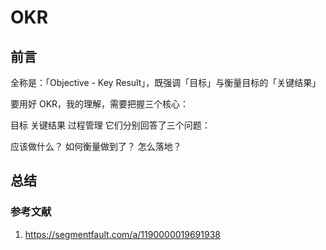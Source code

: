 # OKR

## 前言
全称是：「Objective - Key Result」，既强调「目标」与衡量目标的「关键结果」

要用好 OKR，我的理解，需要把握三个核心：

目标
关键结果
过程管理
它们分别回答了三个问题：

应该做什么？
如何衡量做到了？
怎么落地？

## 总结

### 参考文献

1. <https://segmentfault.com/a/1190000019691938>
